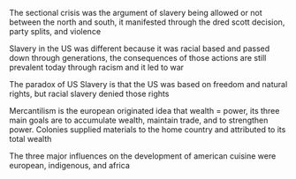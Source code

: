 The sectional crisis was the argument of slavery being allowed or not between the north and south, it manifested through the dred scott decision, party splits, and violence

Slavery in the US was different because it was racial based and passed down through generations, the consequences of those actions are still prevalent today through racism and it led to war

The paradox of US Slavery is that the US was based on freedom and natural rights, but racial slavery denied those rights

Mercantilism is the european originated idea that wealth = power, its three main goals are to accumulate wealth, maintain trade, and to strengthen power. Colonies supplied materials to the home country and attributed to its total wealth

The three major influences on the development of american cuisine were european, indigenous, and africa